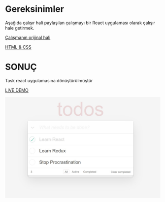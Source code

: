 # Gereksinimler

Aşağıda çalışır hali paylaşılan çalışmayı bir React uygulaması olarak çalışır hale getirmek.

[Çalışmanın orijinal hali](https://codepen.io/dmitrysharabin/pen/MWgQNYZ)

[HTML & CSS](https://codepen.io/mehmetseven/pen/OJRzLjV)

# SONUÇ

Task react uygulamasına dönüştürülmüştür

[LIVE DEMO](https://fmss-practicum.vercel.app/)

![todo](todo.jpg)
